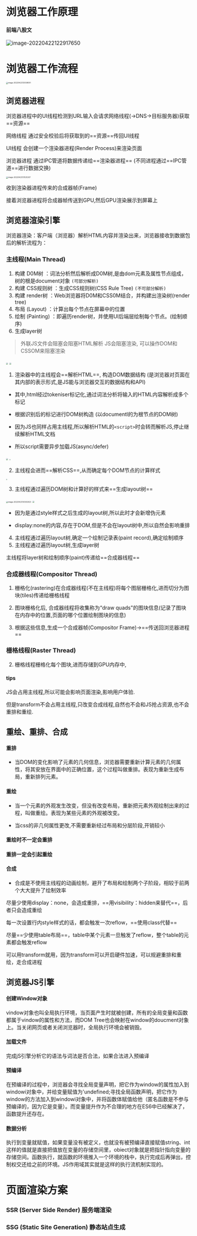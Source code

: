 # 浏览器工作原理

#### 前端八股文

![image-20220422122917650](./img/浏览器工作原理.assets/image-20220422122917650.png)

# 浏览器工作流程

<img src="./img/浏览器工作原理.assets/image-20220422125038591.png" alt="image-20220422125038591" style="zoom: 33%;" />



## 浏览器进程

浏览器进程中的UI线程检测到URL输入会请求网络线程(->DNS->目标服务器)获取==资源==

网络线程 通过安全校验后将获取到的==资源==传回UI线程

UI线程 会创建一个渲染器进程(Render Process)来渲染页面

浏览器进程 通过IPC管道将数据传递给==渲染器进程== (不同进程通过==IPC管道==进行数据交换)

<img src="./img/浏览器工作原理.assets/image-20220423131535307.png" alt="image-20220423131535307" style="zoom:33%;" />

收到渲染器进程传来的合成器帧(Frame)

接着浏览器进程将合成器帧传送到GPU,然后GPU渲染展示到屏幕上





## 浏览器渲染引擎

浏览器渲染：客户端（浏览器）解析HTML内容并渲染出来，浏览器接收到数据包后的解析流程为：

### 主线程(Main Thread)

1.  构建 D0M树 ：词法分析然后解析成D0M树,是由dom元素及属性节点组成，树的根是document对象 `(可部分解析)`
2.  构建 CSS规则树 ：生成CSS规则树(CSS Rule Tree) `(不可部分解析)`
3.  构建 render树 ：Web浏览器将D0M和CSS0M结合，并构建出渲染树(render tree)
4.  布局 (Layout) ：计算出每个节点在屏幕中的位置
5.  绘制 (Painting) ：即遍历render树，并使用UI后端层绘制每个节点。(绘制顺序)
6.  生成layer树

>外联JS文件会阻塞会阻塞HTML解析
>JS会阻塞渲染, 可以操作DOM和CSSOM来阻塞渲染

<img src="./img/浏览器工作原理.assets/image-20220423131009858.png" style="zoom: 33%;" />

<img src="./img/浏览器工作原理.assets/浏览器渲染流程.jpg" style="zoom: 33%;" />


1.   渲染器中的主线程会==解析HTML==, 构造DOM数据结构 (是浏览器对页面在其内部的表示形式,是JS能与浏览器交互的数据结构和API)

-   其中,html经过tokeniser标记化,通过词法分析将输入的HTML内容解析成多个标记

-   根据识别后的标记进行DOM树构造 (以documentl的为根节点的DOM树)

-   因为JS也同样占用主线程,所以解析HTML的`<script>`时会转而解析JS,停止继续解析HTML文档

-   所以script需要异步加载JS(async/defer)

<img src="./img/浏览器工作原理.assets/image-20220423132359380.png"  style="zoom:33%;" />

<img src="./img/浏览器工作原理.assets/DOM构建.jpg "  style="zoom:20%;" />

2.   主线程会进而==解析CSS==,从而确定每个DOM节点的计算样式

<img src="./img/浏览器工作原理.assets/cssom构建.jpg" style="zoom:20%;" />

3.   主线程通过遍历DOM树和计算好的样式来==生成layout树==

<img src="./img/浏览器工作原理.assets/image-20220423130302923.png" alt="image-20220423130302923" style="zoom: 33%;" />

<img src='./img/浏览器工作原理.assets/渲染树构建.jpg' style='zoom:30%'>

-   因为是通过style样式之后生成的layout树,所以此时才会新增伪元素

-   display:none的内容,存在于DOM,但是不会在layout树中,所以自然会影响重排



4.   主线程通过遍历layout树,确定一个绘制记录表(paint record),确定绘制顺序
5.   主线程通过遍历layout树,生成layer树

主线程将layer树和绘制顺序(paint)传递给==合成器线程==



### 合成器线程(Compositor Thread)

1.  栅格化(rastering)在合成器线程(不在主线程)将每个图层栅格化,进而切分为图块(tiles)传递给栅格线程

3.   图块栅格化后, 合成器线程将收集称为“draw quads"的图块信息(记录了图块在内存中的位置,页面的哪个位置绘制图块的信息)
4.   根据这些信息,生成一个合成器帧(Compositor Frame)->==传送回浏览器进程==



### 栅格线程(Raster Thread)

2.   栅格线程栅格化每个图块,进而存储到GPU内存中,











#### tips

JS会占用主线程,所以可能会影响页面渲染,影响用户体验.

但是transform不会占用主线程,只改变合成线程,自然也不会和JS抢占资源,也不会重排和重绘.



## 重绘、重排、合成

#### 重排

-   当DOM的变化影响了元素的几何信息，浏览器需要重新计算元素的几何属性，将其安放在界面中的正确位置，这个过程叫做重排。表现为重新生成布局，重新排列元素。

#### 重绘

-   当一个元素的外观发生改变，但没有改变布局，重新把元素外观绘制出来的过程，叫做重绘。表现为某些元素的外观被改变。

-   当css的非几何属性更改,不需要重新经过布局和分层阶段,开销较小

#### 重绘时不一定会重排

#### 重排一定会引起重绘



#### 合成

-   合成是不使用主线程的动画绘制，避开了布局和绘制两个子阶段，相较于前两个大大提升了绘制效率



尽量少使用display：none，会造成重排，==用visibility：hidden来替代==，后者只会造成重绘

每一次设置行内style样式的话，都会触发一次reflow，==使用class代替==

尽量==少使用table布局==，table中某个元素一旦触发了reflow，整个table的元素都会触发reflow

可以用transform就用，因为transform可以开启硬件加速，可以规避重排和重绘，走合成进程





## 浏览器JS引擎

#### 创建Window对象

vindow对象也叫全局执行环境，当页面产生时就被创建，所有的全局变量和函数都属于vindow的属性和方法，而DOM Tree也会映射在window的doucment对象上。当关闭网页或者关闭浏览器时，全局执行环境会被销毁。

#### 加载文件

完成jS引擎分析它的语法与词法是否合法，如果合法进入预编译

#### 预编译

在预编译的过程中，浏览器会寻找全局变量声明，把它作为window的属性加入到windowi对象中，并给变量赋值为'undefined;寻找全局函数声明，把它作为window的方法加入到windowi对象中，并将函数体赋值给他（匿名函数是不参与预编译的，因为它是变量）。而变量提升作为不合理的地方在ES6中已经解决了，函数提升还存在。

#### 数据分析

执行到变量就赋值，如果变量没有被定义，也就没有被预编译直接赋值string、int这样的值就是直接把值放在变量的存储空间里，obiect对象就是把指针指向变量的存储空间。函数执行，就函数的环境推入一个环境的栈中，执行完成后再弹出，控制权交还给之前的环境。JS作用域其实就是这样的执行流机制实现的。


# 页面渲染方案

### SSR (Server Side Render) 服务端渲染

### SSG (Static Site Generation) 静态站点生成